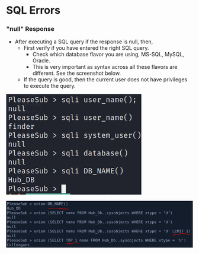 # SQL Errors

### "null" Response

* After executing a SQL query if the response is null, then,
  * First verify if you have entered the right SQL query.
    * Check which database flavor you are using, MS-SQL, MySQL, Oracle.
    * This is very important as syntax across all these flavors are different. See the screenshot below.
  * If the query is good, then the current user does not have privileges to execute the query.

![ignore &quot;sqli&quot; and just concentrate on functions](../../.gitbook/assets/image%20%28111%29.png)

![&quot;LIMIT 1&quot; is for MySQL and &quot;TOP 1&quot; is for MS-SQL](../../.gitbook/assets/image%20%28108%29.png)

